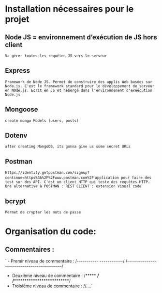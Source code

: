 # Installation nécessaires pour le projet

## Node JS = environnement d’exécution de JS hors client
`Va gérer toutes les requêtes JS vers le serveur`

## Express 
`Framework de Node JS. Permet de construire des applis Web basées sur Node.js. C'est le framework standard pour le développement de serveur en NOde.js. Ecrit en JS et hébergé dans l'environnement d'exéécution Node.js`

## Mongoose 
`create mongo Models (users, posts)`

## Dotenv
`after creating MongoDB, its gonna give us some secret URLs`    

## Postman
`https://identity.getpostman.com/signup?continue=https%3A%2F%2Fwww.postman.com%2F`
`application pour faire des test sur des API. C'est un client HTTP qui teste des requêtes HTTP. Une alternative à POSTMAN : REST CLIENT : extension Visual code`

## bcrypt
`Permet de crypter les mots de passe`

# Organisation du code:
## Commentaires :
  ` - Premir niveau de commentaire :
        /*-----------  ------------*/
        /*--------------------------------------------*/ 
   - Deuxième  niveau de commentaire : 
        /*****  ******/
        /********************************/
   - Troisième niveau de commentaire : 
        //....`


